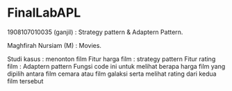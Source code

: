 # FinalLabAPL
1908107010035 (ganjil) : Strategy pattern & Adaptern Pattern.

Maghfirah Nursiam (M)  : Movies.

Studi kasus : menonton film
Fitur harga film : strategy pattern
Fitur rating film : Adaptern pattern
Fungsi code ini untuk melihat berapa harga film yang dipilih antara film cemara atau film galaksi serta melihat rating dari kedua film tersebut
